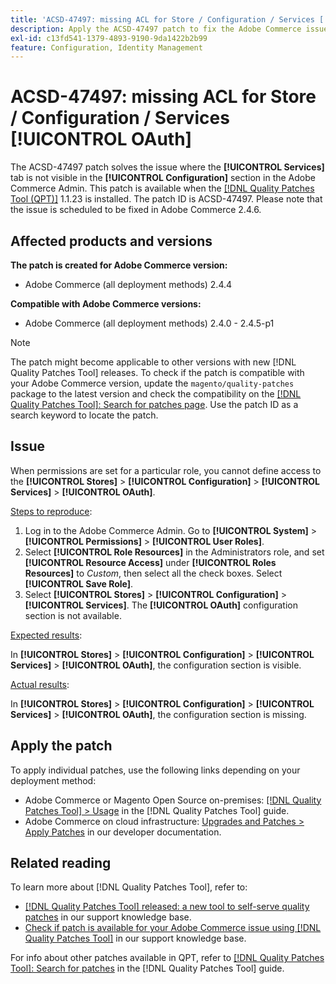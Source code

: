 ```yaml
---
title: 'ACSD-47497: missing ACL for Store / Configuration / Services [!UICONTROL OAuth]'
description: Apply the ACSD-47497 patch to fix the Adobe Commerce issue when permissions are set for a particular role, and you cannot define access to the configuration section.
exl-id: c13fd541-1379-4893-9190-9da1422b2b99
feature: Configuration, Identity Management
---
```

# ACSD-47497: missing ACL for Store / Configuration / Services [!UICONTROL OAuth]

The ACSD-47497 patch solves the issue where the **[!UICONTROL Services]** tab is not visible in the **[!UICONTROL Configuration]** section in the Adobe Commerce Admin. This patch is available when the [[!DNL Quality Patches Tool (QPT)]](/help/announcements/adobe-commerce-announcements/magento-quality-patches-released-new-tool-to-self-serve-quality-patches.md) 1.1.23 is installed. The patch ID is ACSD-47497. Please note that the issue is scheduled to be fixed in Adobe Commerce 2.4.6. 

## Affected products and versions

**The patch is created for Adobe Commerce version:**
* Adobe Commerce (all deployment methods) 2.4.4

**Compatible with Adobe Commerce versions:**
* Adobe Commerce (all deployment methods) 2.4.0 - 2.4.5-p1

>[!NOTE]
>
>The patch might become applicable to other versions with new [!DNL Quality Patches Tool] releases. To check if the patch is compatible with your Adobe Commerce version, update the `magento/quality-patches` package to the latest version and check the compatibility on the [[!DNL Quality Patches Tool]: Search for patches page](https://experienceleague.adobe.com/tools/commerce-quality-patches/index.html). Use the patch ID as a search keyword to locate the patch.

## Issue

When permissions are set for a particular role, you cannot define access to the **[!UICONTROL Stores]** > **[!UICONTROL Configuration]** > **[!UICONTROL Services]** > **[!UICONTROL OAuth]**.

<u>Steps to reproduce</u>:

1. Log in to the Adobe Commerce Admin. Go to **[!UICONTROL System]** > **[!UICONTROL Permissions]** > **[!UICONTROL User Roles]**.
1. Select **[!UICONTROL Role Resources]** in the Administrators role, and set **[!UICONTROL Resource Access]** under **[!UICONTROL Roles Resources]** to _Custom_, then select all the check boxes. Select **[!UICONTROL Save Role]**.
1. Select **[!UICONTROL Stores]** > **[!UICONTROL Configuration]** > **[!UICONTROL Services]**. The **[!UICONTROL OAuth]** configuration section is not available.

<u>Expected results</u>:

In **[!UICONTROL Stores]** > **[!UICONTROL Configuration]** > **[!UICONTROL Services]** > **[!UICONTROL OAuth]**, the configuration section is visible.

<u>Actual results</u>:

In **[!UICONTROL Stores]** > **[!UICONTROL Configuration]** > **[!UICONTROL Services]** > **[!UICONTROL OAuth]**, the configuration section is missing.

## Apply the patch

To apply individual patches, use the following links depending on your deployment method:

* Adobe Commerce or Magento Open Source on-premises: [[!DNL Quality Patches Tool] > Usage](https://experienceleague.adobe.com/docs/commerce-operations/tools/quality-patches-tool/usage.html) in the [!DNL Quality Patches Tool] guide.
* Adobe Commerce on cloud infrastructure: [Upgrades and Patches > Apply Patches](https://experienceleague.adobe.com/docs/commerce-cloud-service/user-guide/develop/upgrade/apply-patches.html) in our developer documentation.

## Related reading

To learn more about [!DNL Quality Patches Tool], refer to:

* [[!DNL Quality Patches Tool] released: a new tool to self-serve quality patches](/help/announcements/adobe-commerce-announcements/magento-quality-patches-released-new-tool-to-self-serve-quality-patches.md) in our support knowledge base.
* [Check if patch is available for your Adobe Commerce issue using [!DNL Quality Patches Tool]](/help/support-tools/patches-available-in-qpt-tool/check-patch-for-magento-issue-with-magento-quality-patches.md) in our support knowledge base.

For info about other patches available in QPT, refer to [[!DNL Quality Patches Tool]: Search for patches](https://experienceleague.adobe.com/tools/commerce-quality-patches/index.html) in the [!DNL Quality Patches Tool] guide.
